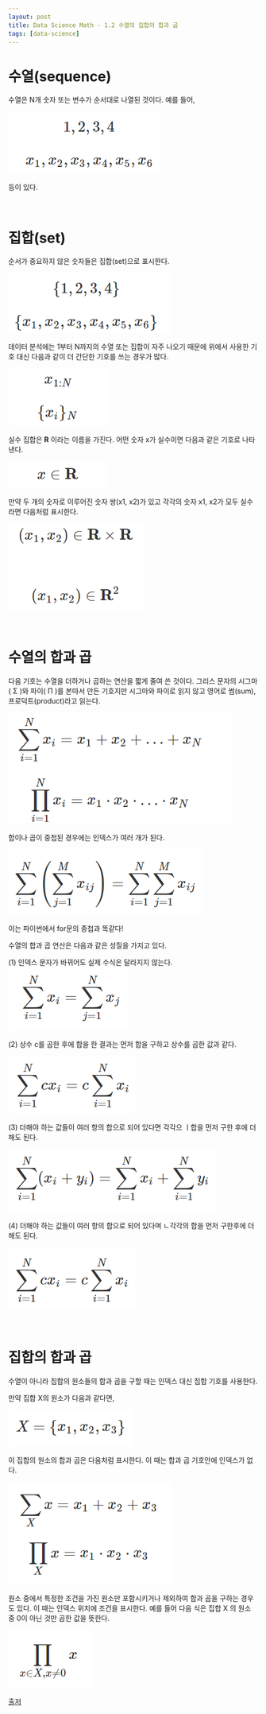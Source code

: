 ```yaml
---
layout: post
title: Data Science Math - 1.2 수열의 집합의 합과 곱
tags: [data-science]
---
```


# 수열(sequence)
수열은 N개 숫자 또는 변수가 순서대로 나열된 것이다. 예를 들어,

![Alt text](/public/post/2020_04_15_math_dt_1_2/1_2.PNG)

등이 있다.

&nbsp;
&nbsp;

# 집합(set)
순서가 중요하지 않은 숫자들은 집합(set)으로 표시한다.

![Alt text](/public/post/2020_04_15_math_dt_1_2/1_3.PNG)

데이터 분석에는 1부터 N까지의 수열 또는 집합이 자주 나오기 때문에 위에서 사용한 기호 대신 다음과 같이 더 간단한 기호를 쓰는 경우가 많다.

![Alt text](/public/post/2020_04_15_math_dt_1_2/1_4.PNG)

실수 집합은 __R__ 이라는 이름을 가진다. 어떤 숫자 x가 실수이면 다음과 같은 기호로 나타낸다.

![Alt text](/public/post/2020_04_15_math_dt_1_2/1_5.PNG)

만약 두 개의 숫자로 이루어진 숫자 쌍(x1, x2)가 있고 각각의 숫자 x1, x2가 모두 실수라면 다음처럼 표시한다.

![Alt text](/public/post/2020_04_15_math_dt_1_2/1_6.PNG)

&nbsp;
&nbsp;

# 수열의 합과 곱
다음 기호는 수열을 더하거나 곱하는 연산을 짧게 줄여 쓴 것이다. 그리스 문자의 시그마( Σ )와 파이( Π )를 본따서 만든 기호지만 시그마와 파이로 읽지 않고 영어로 썸(sum), 프로덕트(product)라고 읽는다.

![Alt text](/public/post/2020_04_15_math_dt_1_2/1_7.PNG)

합이나 곱이 중첩된 경우에는 인덱스가 여러 개가 된다.

![Alt text](/public/post/2020_04_15_math_dt_1_2/1_8.PNG)

이는 파이썬에서 for문의 중첩과 똑같다!

수열의 합과 곱 연산은 다음과 같은 성질을 가지고 있다.

(1) 인덱스 문자가 바뀌어도 실제 수식은 달라지지 않는다.
![Alt text](/public/post/2020_04_15_math_dt_1_2/1_9.PNG)

(2) 상수 c를 곱한 후에 합을 한 결과는 먼저 합을 구하고 상수를 곱한 값과 같다.

![Alt text](/public/post/2020_04_15_math_dt_1_2/1_10.PNG)

(3) 더해야 하는 값들이 여러 항의 합으로 되어 있다면 각각으 ㅣ합을 먼저 구한 후에 더해도 된다.

![Alt text](/public/post/2020_04_15_math_dt_1_2/1_11.PNG)

(4) 더해야 하는 값들이 여러 항의 합으로 되어 있다며 ㄴ각각의 합을 먼저 구한후에 더해도 된다.

![Alt text](/public/post/2020_04_15_math_dt_1_2/1_12.PNG)


&nbsp;
&nbsp;

# 집합의 합과 곱
수열이 아니라 집합의 원소들의 합과 곱을 구할 때는 인덱스 대신 집합 기호를 사용한다.

만약 집합 X의 원소가 다음과 같다면,

![Alt text](/public/post/2020_04_15_math_dt_1_2/1_14.PNG)

이 집합의 원소의 합과 곱은 다음처럼 표시한다. 이 때는 합과 곱 기호안에 인덱스가 없다.

![Alt text](/public/post/2020_04_15_math_dt_1_2/1_15.PNG)

원소 중에서 특정한 조건을 가진 원소만 포함시키거나 제외하여 합과 곱을 구하는 경우도 있다. 이 때는 인덱스 위치에 조건을 표시한다. 예를 들어 다음 식은 집합  X 의 원소 중 0이 아닌 것만 곱한 값을 뜻한다.

![Alt text](/public/post/2020_04_15_math_dt_1_2/1_16.PNG)

[출저](https://datascienceschool.net/view-notebook/f4e77fde0de64b0ab1001810881544e1/)
